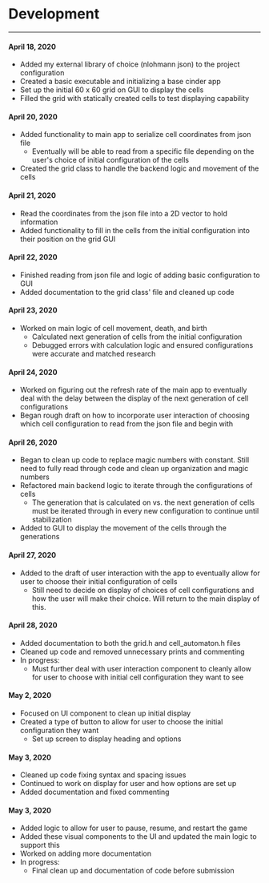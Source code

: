# Development

---

#### April 18, 2020
* Added my external library of choice (nlohmann json) to the project configuration
* Created a basic executable and initializing a base cinder app
* Set up the initial 60 x 60 grid on GUI to display the cells
* Filled the grid with statically created cells to test displaying capability

#### April 20, 2020
* Added functionality to main app to serialize cell coordinates from json file
  * Eventually will be able to read from a specific file depending on the user's
  choice of initial configuration of the cells
* Created the grid class to handle the backend logic and movement of the cells

#### April 21, 2020
* Read the coordinates from the json file into a 2D vector to hold information
* Added functionality to fill in the cells from the initial configuration into 
their position on the grid GUI

#### April 22, 2020
* Finished reading from json file and logic of adding basic configuration to GUI
* Added documentation to the grid class' file and cleaned up code

#### April 23, 2020
* Worked on main logic of cell movement, death, and birth 
  * Calculated next generation of cells from the initial configuration
  * Debugged errors with calculation logic and ensured configurations were 
  accurate and matched research
  
#### April 24, 2020
* Worked on figuring out the refresh rate of the main app to eventually deal with
the delay between the display of the next generation of cell configurations
* Began rough draft on how to incorporate user interaction of choosing which
cell configuration to read from the json file and begin with

#### April 26, 2020
* Began to clean up code to replace magic numbers with constant. Still need to 
fully read through code and clean up organization and magic numbers
* Refactored main backend logic to iterate through the configurations of cells
  * The generation that is calculated on vs. the next generation of cells must be
  iterated through in every new configuration to continue until stabilization
* Added to GUI to display the movement of the cells through the generations

#### April 27, 2020
* Added to the draft of user interaction with the app to eventually allow for user
to choose their initial configuration of cells
  * Still need to decide on display of choices of cell configurations and how the
  user will make their choice. Will return to the main display of this.
  
#### April 28, 2020
* Added documentation to both the grid.h and cell_automaton.h files
* Cleaned up code and removed unnecessary prints and commenting
* In progress:
  *  Must further deal with user interaction component to cleanly allow for user to 
  choose with initial cell configuration they want to see
  
#### May 2, 2020
* Focused on UI component to clean up initial display
* Created a type of button to allow for user to choose the initial configuration they want
  * Set up screen to display heading and options

#### May 3, 2020
* Cleaned up code fixing syntax and spacing issues
* Continued to work on display for user and how options are set up
* Added documentation and fixed commenting

#### May 3, 2020
* Added logic to allow for user to pause, resume, and restart the game
* Added these visual components to the UI and updated the main logic to support this
* Worked on adding more documentation
* In progress:
  * Final clean up and documentation of code before submission
